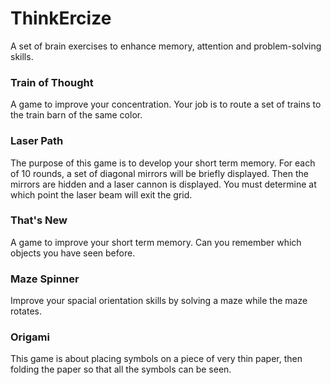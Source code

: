 # ThinkErcize
A set of brain exercises to enhance memory, attention and problem-solving skills.

### Train of Thought
A game to improve your concentration.
Your job is to route a set of trains to the train barn of the same color.

### Laser Path
The purpose of this game is to develop your short term memory.
For each of 10 rounds, a set of diagonal mirrors will be briefly displayed.
Then the mirrors are hidden and a laser cannon is displayed.
You must determine at which point the laser beam will exit the grid.

### That's New
A game to improve your short term memory.
Can you remember which objects you have seen before.

### Maze Spinner
Improve your spacial orientation skills by solving a maze while the maze rotates.

### Origami
This game is about placing symbols on a piece of very thin paper, 
then folding the paper so that all the symbols can be seen.
